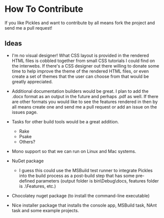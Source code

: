 # How To Contribute

If you like Pickles and want to contribute by all means fork the project and send me a pull request!

## Ideas


- I'm no visual designer!  What CSS layout is provided in the rendered HTML files is cobbled together from small CSS tutorials I could find on the interwebs.  If there's a CSS designer out there willing to donate some time to help improve the theme of the rendered HTML files, or even create a set of themes that the user can choose from that would be greatly appreciated.

- Additional documentation builders would be great.  I plan to add the .docx format as an output in the future and perhaps .pdf as well.  If there are other formats you would like to see the features rendered in then by all means create one and send me a pull request or add an issue on the issues page.

- Tasks for other build tools would be a great addition.
	- Rake
	- Psake
	- Others?

- Mono support so that we can run on Linux and Mac systems.

- NuGet package
	- I guess this could use the MSBuild test runner to integrate Pickles into the build process as a post-build step that has some pre-defined parameters (output folder is bin\Debug\docs, features folder is .\Features, etc.)

- Chocolatey nuget package (to install the command-line executable)

- Nice installer package that installs the console app, MSBuild task, NAnt task and some example projects.